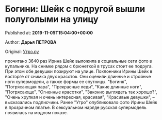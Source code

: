 
# Богини: Шейк с подругой вышли полуголыми на улицу

Published at: **2019-11-05T15:04:00+00:00**

Author: **Дарья ПЕТРОВА**

Original: [Утро.ру](https://utro.ru/showbiz/2019/11/05/1423343.shtml)

прочитано 3640 раз
Ирина Шейк выложила в социальные сети фото в купальнике. На снимке рядом с брюнеткой в трусах стоит ее подруга. При этом обе девушки позируют на улице.
Поклонники Ирины Шейк в восторге от снимка двух красоток. Они оценили длинные и стройные ноги супермодели, а также формы ее спутницы.
"Богиня", "Потрясающая пара", "Прекрасные леди", "Какие длинные ноги", "Потрясающе", "Огненные красотки", "Законно выглядеть так хорошо?", "Очень хрупкая и очень интересная, красивая", "Красивые девушки", – высказались подписчики.
Ранее "Утро" опубликовало фото Ирины Шейк в прозрачном платье. В сексуальном наряде русская супермодель появилась на модном показе.
